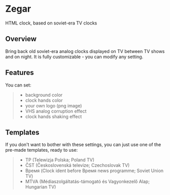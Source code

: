 # Zegar
HTML clock, based on soviet-era TV clocks

## Overview
Bring back old soviet-era analog clocks displayed on TV between TV shows and on night. It is fully customizable - you can modify any setting.

## Features
You can set:
> - background color
> - clock hands color
> - your own logo (png image)
> - VHS analog corruption effect
> - clock hands shaking effect

## Templates
If you don't want to bother with these settings, you can just use one of the pre-made templates, ready to use:
> - TP (Telewizja Polska; Poland TV)
> - ČST (Československá televize; Czechoslovak TV)
> - Время (Clock ident before Время news programme; Soviet Union TV)
> - MTVA (Médiaszolgáltatás-támogató és Vagyonkezelő Alap; Hungarian TV)
